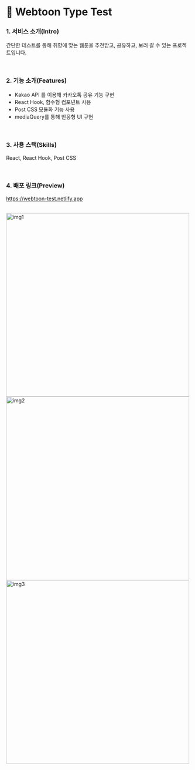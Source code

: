 # 🔮 Webtoon Type Test

### 1. 서비스 소개(Intro)
간단한 테스트를 통해 취향에 맞는 웹툰을 추천받고, 공유하고, 보러 갈 수 있는 프로젝트입니다.

</br>

### 2. 기능 소개(Features)
- Kakao API 를 이용해 카카오톡 공유 기능 구현
- React Hook, 함수형 컴포넌트 사용
- Post CSS 모듈화 기능 사용
- mediaQuery를 통해 반응형 UI 구현

</br>

### 3. 사용 스택(Skills)
React, React Hook, Post CSS

</br>

### 4. 배포 링크(Preview)
https://webtoon-test.netlify.app

</br>

<img src="https://user-images.githubusercontent.com/62868465/136743427-c655778a-195e-446e-b000-313ad9c0a349.jpeg" alt="img1" width="500px"/>
<img src="https://user-images.githubusercontent.com/62868465/136743441-8b51008f-2a5f-4aff-b7b4-34b29f3ac0cc.jpeg" alt="img2" width="500px"/>
<img src="https://user-images.githubusercontent.com/62868465/136743450-23615de0-e940-4ebd-9838-1b77ae67c4f2.jpeg" alt="img3" width="500px"/>
